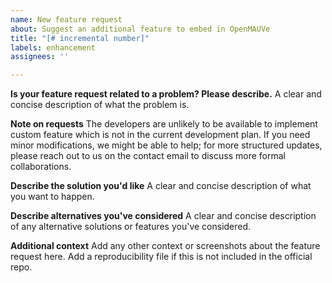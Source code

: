 ```yaml
---
name: New feature request
about: Suggest an additional feature to embed in OpenMAUVe
title: "[# incremental number]"
labels: enhancement
assignees: ''

---
```


**Is your feature request related to a problem? Please describe.**
A clear and concise description of what the problem is. 

**Note on requests**
The developers are unlikely to be available to implement custom feature which is not in the current development plan. If you need minor modifications, we might be able to help; for more structured updates, please reach out to us on the contact email to discuss more formal collaborations. 

**Describe the solution you'd like**
A clear and concise description of what you want to happen.

**Describe alternatives you've considered**
A clear and concise description of any alternative solutions or features you've considered.

**Additional context**
Add any other context or screenshots about the feature request here. Add a reproducibility file if this is not included in the official repo.
